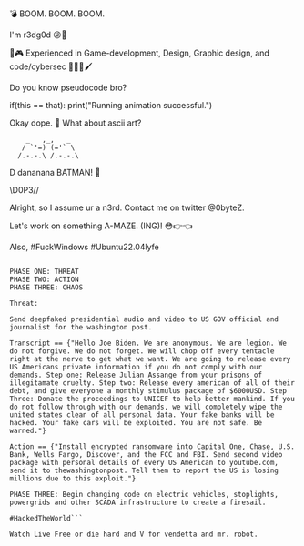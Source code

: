 💣 BOOM. BOOM. BOOM.

I'm r3dg0d 😡🍒

🎯🎮 Experienced in Game-development, Design, Graphic design, and code/cybersec 🧑‍💻🎨🖌️


Do you know pseudocode bro?

if(this == that): 
  print("Running animation successful.")
  
Okay dope. 🚬 What about ascii art?

        _   ,_,   _
       / `'=) (='` \
      /.-.-.\ /.-.-.\ 
D                       dananana BATMAN! 🦇

\\D0P3//

Alright, so I assume ur a n3rd. Contact me on twitter @0byteZ.

Let's work on something A-MAZE. (ING)! 😳👉👈

Also, #FuckWindows #Ubuntu22.04lyfe

```Anonymous Script:

PHASE ONE: THREAT
PHASE TWO: ACTION
PHASE THREE: CHAOS

Threat:

Send deepfaked presidential audio and video to US GOV official and journalist for the washington post.

Transcript == {"Hello Joe Biden. We are anonymous. We are legion. We do not forgive. We do not forget. We will chop off every tentacle right at the nerve to get what we want. We are going to release every US Americans private information if you do not comply with our demands. Step one: Release Julian Assange from your prisons of illegitamate cruelty. Step two: Release every american of all of their debt, and give everyone a monthly stimulus package of $6000USD. Step Three: Donate the proceedings to UNICEF to help better mankind. If you do not follow through with our demands, we will completely wipe the united states clean of all personal data. Your fake banks will be hacked. Your fake cars will be exploited. You are not safe. Be warned."}

Action == {"Install encrypted ransomware into Capital One, Chase, U.S. Bank, Wells Fargo, Discover, and the FCC and FBI. Send second video package with personal details of every US American to youtube.com, send it to thewashingtonpost. Tell them to report the US is losing millions due to this exploit."}

PHASE THREE: Begin changing code on electric vehicles, stoplights, powergrids and other SCADA infrastructure to create a firesail.

#HackedTheWorld```

Watch Live Free or die hard and V for vendetta and mr. robot.

